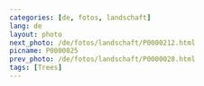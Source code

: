 ```yaml
---
categories: [de, fotos, landschaft]
lang: de
layout: photo
next_photo: /de/fotos/landschaft/P0000212.html
picname: P0000025
prev_photo: /de/fotos/landschaft/P0000028.html
tags: [Trees]
---
```

